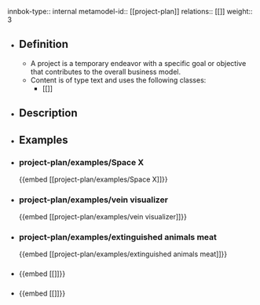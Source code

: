innbok-type:: internal
metamodel-id:: [[project-plan]]
relations:: [[]]
weight:: 3

- ## Definition
  - A project is a temporary endeavor with a specific goal or objective that contributes to the overall business model.
  - Content is of type text and uses the following classes:
    - [[]]
- ## Description
- ## Examples
- ### project-plan/examples/Space X
  {{embed [[project-plan/examples/Space X]]}}
- ### project-plan/examples/vein visualizer
  {{embed [[project-plan/examples/vein visualizer]]}}
- ### project-plan/examples/extinguished animals meat
  {{embed [[project-plan/examples/extinguished animals meat]]}}
- ### 
  {{embed [[]]}}
- ### 
  {{embed [[]]}}


